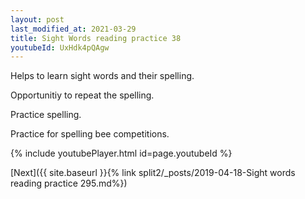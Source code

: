 ```yaml
---
layout: post
last_modified_at: 2021-03-29
title: Sight Words reading practice 38
youtubeId: UxHdk4pQAgw
---
```

 
 
Helps to learn sight words and their spelling.

Opportunitiy to repeat the spelling. 

Practice spelling. 
 
Practice for spelling bee competitions. 
 
{% include youtubePlayer.html id=page.youtubeId %}
 
 

[Next]({{ site.baseurl }}{% link  split2/_posts/2019-04-18-Sight words reading practice 295.md%})
 
